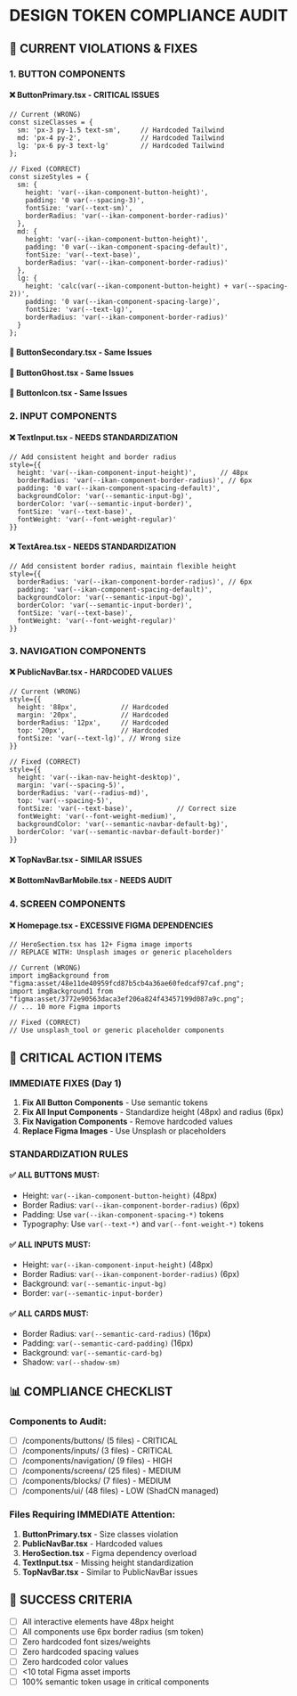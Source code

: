 # DESIGN TOKEN COMPLIANCE AUDIT

## 🎨 CURRENT VIOLATIONS & FIXES

### 1. BUTTON COMPONENTS

#### ❌ ButtonPrimary.tsx - CRITICAL ISSUES
```tsx
// Current (WRONG)
const sizeClasses = {
  sm: 'px-3 py-1.5 text-sm',     // Hardcoded Tailwind
  md: 'px-4 py-2',               // Hardcoded Tailwind  
  lg: 'px-6 py-3 text-lg'        // Hardcoded Tailwind
};

// Fixed (CORRECT)
const sizeStyles = {
  sm: {
    height: 'var(--ikan-component-button-height)',
    padding: '0 var(--spacing-3)',
    fontSize: 'var(--text-sm)',
    borderRadius: 'var(--ikan-component-border-radius)'
  },
  md: {
    height: 'var(--ikan-component-button-height)',
    padding: '0 var(--ikan-component-spacing-default)', 
    fontSize: 'var(--text-base)',
    borderRadius: 'var(--ikan-component-border-radius)'
  },
  lg: {
    height: 'calc(var(--ikan-component-button-height) + var(--spacing-2))',
    padding: '0 var(--ikan-component-spacing-large)',
    fontSize: 'var(--text-lg)', 
    borderRadius: 'var(--ikan-component-border-radius)'
  }
};
```

#### 🔧 ButtonSecondary.tsx - Same Issues
#### 🔧 ButtonGhost.tsx - Same Issues  
#### 🔧 ButtonIcon.tsx - Same Issues

### 2. INPUT COMPONENTS

#### ❌ TextInput.tsx - NEEDS STANDARDIZATION
```tsx
// Add consistent height and border radius
style={{
  height: 'var(--ikan-component-input-height)',      // 48px
  borderRadius: 'var(--ikan-component-border-radius)', // 6px
  padding: '0 var(--ikan-component-spacing-default)',
  backgroundColor: 'var(--semantic-input-bg)',
  borderColor: 'var(--semantic-input-border)',
  fontSize: 'var(--text-base)',
  fontWeight: 'var(--font-weight-regular)'
}}
```

#### ❌ TextArea.tsx - NEEDS STANDARDIZATION
```tsx
// Add consistent border radius, maintain flexible height
style={{
  borderRadius: 'var(--ikan-component-border-radius)', // 6px
  padding: 'var(--ikan-component-spacing-default)',
  backgroundColor: 'var(--semantic-input-bg)',
  borderColor: 'var(--semantic-input-border)',
  fontSize: 'var(--text-base)',
  fontWeight: 'var(--font-weight-regular)'
}}
```

### 3. NAVIGATION COMPONENTS

#### ❌ PublicNavBar.tsx - HARDCODED VALUES
```tsx
// Current (WRONG)
style={{ 
  height: '88px',           // Hardcoded
  margin: '20px',           // Hardcoded
  borderRadius: '12px',     // Hardcoded
  top: '20px',              // Hardcoded
  fontSize: 'var(--text-lg)', // Wrong size
}}

// Fixed (CORRECT)
style={{ 
  height: 'var(--ikan-nav-height-desktop)',
  margin: 'var(--spacing-5)',
  borderRadius: 'var(--radius-md)',
  top: 'var(--spacing-5)',
  fontSize: 'var(--text-base)',           // Correct size
  fontWeight: 'var(--font-weight-medium)',
  backgroundColor: 'var(--semantic-navbar-default-bg)',
  borderColor: 'var(--semantic-navbar-default-border)'
}}
```

#### ❌ TopNavBar.tsx - SIMILAR ISSUES
#### ❌ BottomNavBarMobile.tsx - NEEDS AUDIT

### 4. SCREEN COMPONENTS

#### ❌ Homepage.tsx - EXCESSIVE FIGMA DEPENDENCIES
```tsx
// HeroSection.tsx has 12+ Figma image imports
// REPLACE WITH: Unsplash images or generic placeholders

// Current (WRONG)
import imgBackground from "figma:asset/48e11de40959fcd87b5cb4a36ae60fedcaf97caf.png";
import imgBackground1 from "figma:asset/3772e90563daca3ef206a824f43457199d087a9c.png";
// ... 10 more Figma imports

// Fixed (CORRECT) 
// Use unsplash_tool or generic placeholder components
```

## 🚨 CRITICAL ACTION ITEMS

### IMMEDIATE FIXES (Day 1)
1. **Fix All Button Components** - Use semantic tokens
2. **Fix All Input Components** - Standardize height (48px) and radius (6px)
3. **Fix Navigation Components** - Remove hardcoded values
4. **Replace Figma Images** - Use Unsplash or placeholders

### STANDARDIZATION RULES

#### ✅ ALL BUTTONS MUST:
- Height: `var(--ikan-component-button-height)` (48px)
- Border Radius: `var(--ikan-component-border-radius)` (6px) 
- Padding: Use `var(--ikan-component-spacing-*)` tokens
- Typography: Use `var(--text-*)` and `var(--font-weight-*)` tokens

#### ✅ ALL INPUTS MUST:
- Height: `var(--ikan-component-input-height)` (48px)
- Border Radius: `var(--ikan-component-border-radius)` (6px)
- Background: `var(--semantic-input-bg)`
- Border: `var(--semantic-input-border)`

#### ✅ ALL CARDS MUST:
- Border Radius: `var(--semantic-card-radius)` (16px)
- Padding: `var(--semantic-card-padding)` (16px)
- Background: `var(--semantic-card-bg)`
- Shadow: `var(--shadow-sm)`

## 📊 COMPLIANCE CHECKLIST

### Components to Audit:
- [ ] /components/buttons/ (5 files) - CRITICAL
- [ ] /components/inputs/ (3 files) - CRITICAL  
- [ ] /components/navigation/ (9 files) - HIGH
- [ ] /components/screens/ (25 files) - MEDIUM
- [ ] /components/blocks/ (7 files) - MEDIUM
- [ ] /components/ui/ (48 files) - LOW (ShadCN managed)

### Files Requiring IMMEDIATE Attention:
1. **ButtonPrimary.tsx** - Size classes violation
2. **PublicNavBar.tsx** - Hardcoded values
3. **HeroSection.tsx** - Figma dependency overload
4. **TextInput.tsx** - Missing height standardization
5. **TopNavBar.tsx** - Similar to PublicNavBar issues

## 🎯 SUCCESS CRITERIA

- [ ] All interactive elements have 48px height
- [ ] All components use 6px border radius (sm token)
- [ ] Zero hardcoded font sizes/weights  
- [ ] Zero hardcoded spacing values
- [ ] Zero hardcoded color values
- [ ] <10 total Figma asset imports
- [ ] 100% semantic token usage in critical components